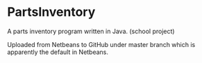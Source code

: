 # PartsInventory
A parts inventory program written in Java. (school project)


Uploaded from Netbeans to GitHub under master branch which is apparently the default in Netbeans.
